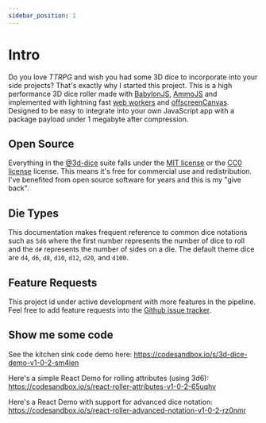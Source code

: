 ```yaml
---
sidebar_position: 1
---
```


# Intro

Do you love _TTRPG_ and wish you had some 3D dice to incorporate into your side projects? That's exactly why I started this project. This is a high performance 3D dice roller made with [BabylonJS](https://www.babylonjs.com/), [AmmoJS](https://github.com/kripken/ammo.js/) and implemented with lightning fast [web workers](https://developer.mozilla.org/en-US/docs/Web/API/Web_Workers_API/Using_web_workers) and [offscreenCanvas](https://doc.babylonjs.com/divingDeeper/scene/offscreenCanvas). Designed to be easy to integrate into your own JavaScript app with a package payload under 1 megabyte after compression.

## Open Source

Everything in the [@3d-dice](https://github.com/3d-dice/) suite falls under the [MIT license](https://opensource.org/licenses/MIT) or the [CC0 license](https://creativecommons.org/share-your-work/public-domain/cc0/) license. This means it's free for commercial use and redistribution. I've benefited from open source software for years and this is my "give back".

## Die Types

This documentation makes frequent reference to common dice notations such as `5d6` where the first number represents the number of dice to roll and the `d#` represents the number of sides on a die. The default theme dice are `d4`, `d6`, `d8`, `d10`, `d12`, `d20`, and `d100`.

## Feature Requests

This project id under active development with more features in the pipeline. Feel free to add feature requests into the [Github issue tracker](https://github.com/3d-dice/dice-box/issues).

## Show me some code

See the kitchen sink code demo here: https://codesandbox.io/s/3d-dice-demo-v1-0-2-sm4ien

Here's a simple React Demo for rolling attributes (using 3d6): https://codesandbox.io/s/react-roller-attributes-v1-0-2-65uqhv

Here's a React Demo with support for advanced dice notation: https://codesandbox.io/s/react-roller-advanced-notation-v1-0-2-rz0nmr  
